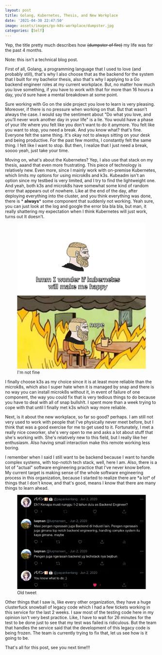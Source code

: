 ```yaml
---
layout: post
title: Golang, Kubernetes, Thesis, and New Workplace 
date: '2021-04-30 22:47:50'
image: assets/images/go-k8s-workplace/dumpster.jpg
categories: [Self]
---
```



Yep, the title pretty much describes how <s>(dumpster of fire)</s> my life was for the past 4 months.  

Note: this isn't a technical blog post.

First of all, Golang, a programming language that I used to love (and probably still), that's why I also choose that as the backend for the system that I built for my bachelor thesis, also that's why I applying to a Go backend engineer roles at my current workplace. But, no matter how much you love something, if you have to work with that for more than 16 hours a day, you'd sure have a mental breakdown at some point.

Sure working with Go on the side project you love to learn is very pleasing. Moreover, if there is no pressure when working on that. But that wasn't always the case. I would say the sentiment about "Do what you love, and you’ll never work another day in your life" is a lie. You would have a phase of your life where you felt like you don't want to do it anymore. You felt like you want to stop, you need a break. And you know what? that's fine. Everyone felt the same thing. It's okay not to always sitting on your desk and being productive. For the past few months, I constantly felt the same thing. I felt like I want to stop. But then, I realize that I just need a break, soooo yeah, just take your time.

Moving on, what's about the Kubernetes? Yep, I also use that stack on my thesis, aaand that even more frustrating. This piece of technology is relatively new. Even more, since I mainly work with on-premise Kubernetes, which limits my options for using microk8s and k3s. Kubeadm isn't an option since my testbed is very limited, and I try to find the lightweight one. And yeah, both k3s and microk8s have somewhat some kind of random error that appears out of nowhere. Like at the end of the day, after deploying everything into the cluster, and you think everything was done, there is * **always*** some component that suddenly not working. Yeah sure, you can just look at the log and google the error bla bla bla, but man, it really shattering my expectation when I think Kubernetes will just work, turns out It doesn't.

<!--kg-card-begin: image--><figure class="kg-card kg-image-card"><img src="/assets/images/go-k8s-workplace/nope.png" class="kg-image"><figcaption>I'm not fine</figcaption></figure><!--kg-card-end: image-->

 I finally choose k3s as my choice since it is at least more reliable than the microk8s, which also I super hate when it is managed by snap and there is no way you can install microk8s without it, in event of failure of one component, the way you could fix that is very tedious things to do because you have to deal with all of snap bullsh!t.  I spent more than a week trying to cope with that until I finally met k3s which way more reliable.

Next, is it about the new workplace, so far so good? perhaps. I am still not very used to work with people that I've physically never meet before, but I think that was a good exercise for me to get used to it. Fortunately, I met a really nice coworker, she's very open to me and asks a lot about stuff that she's working with. She's relatively new to this field, but I really like her enthusiasm. Also having small interaction make this remote working less boring.

I remember when I said I still want to be backend because I want to handle complex systems, with top-notch tech stack, well, here I am. Also, there is a lot of "actual" software engineering practice that I've never know before. My current target is making sense of the whole software engineering process in this organization, because I started to realize there are \*a lot\* of things that I don't know, and that's good, means I know that there are many things to learn ahead.

<!--kg-card-begin: image--><figure class="kg-card kg-image-card"><img src="/assets/images/go-k8s-workplace/twiter.png" class="kg-image"><figcaption>Old tweet</figcaption></figure><!--kg-card-end: image-->


Other things that I saw is, like every other organization, they have a huge clusterfuck snowball of legacy code which I had a few tickets working in this service for the last 2 weeks. I saw most of the testing code here in my opinion isn't very best practice. Like, I have to wait for 26 minutes for the test to be done just to see that my test was failed is ridiculous. But the team that handles the service said that the development of this legacy code is being frozen. The team is currently trying to fix that, let us see how is it going to be.

That's all for this post, see you next time!!!